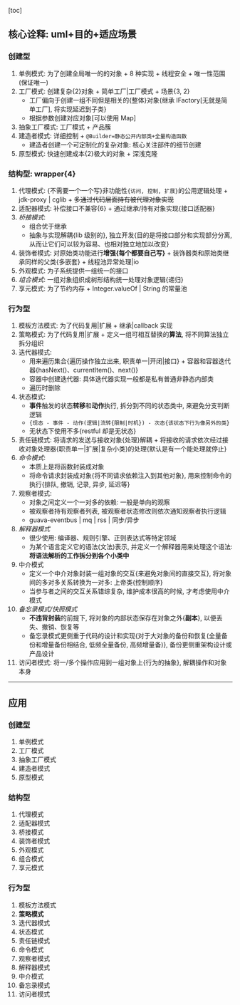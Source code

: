 [toc]

## 核心诠释: uml+目的+适应场景

### 创建型

1. 单例模式: 为了创建全局唯一的的对象 + 8 种实现 + 线程安全 + 唯一性范围(保证唯一)
2. 工厂模式: 创建复杂{2}对象 + 简单工厂|工厂模式 + 场景{3, 2}
   - 工厂偏向于创建一组不同但是相关的{整体}对象{继承 IFactory[无就是简单工厂], 将实现延迟到子类}
   - 根据参数创建对应对象[可以使用 Map]
3. 抽象工厂模式: 工厂模式 + 产品簇
4. 建造者模式: 详细控制 + `@Builder=静态公开内部类+全量构造函数`
   - 建造者创建一个可定制化的复杂对象: 核心关注部件的细节创建
5. 原型模式: 快速创建成本{2}极大的对象 + 深浅克隆

### 结构型: wrapper{4}

1. 代理模式: {不需要一个一个写}非功能性`{访问, 控制, 扩展}`的公用逻辑处理 + jdk-proxy | cglib + ~~多通过代码层面持有被代理对象实现~~
2. 适配器模式: 补偿接口不兼容{6} + 通过继承/持有对象实现{接口适配器}
3. _桥接模式_:
   - 组合优于继承
   - 抽象与实现解耦{lib 级别的}, 独立开发{目的是将接口部分和实现部分分离, 从而让它们可以较为容易、也相对独立地加以改变}
4. 装饰者模式: 对原始类功能进行**增强{每个都要自己写}** + 装饰器类和原始类继承同样的父类{多嵌套} + 线程池异常处理|io
5. 外观模式: 为子系统提供一组统一的接口
6. _组合模式_: 一组对象组织成树形结构统一处理对象逻辑{递归}
7. 享元模式: 为了节约内存 + Integer.valueOf | String 的常量池

### 行为型

1. 模板方法模式: 为了代码复用|扩展 + 继承|callback 实现
2. 策略模式: 为了代码复用|扩展 + 定义一组可相互替换的**算法**, 将不同算法独立拆分组织
3. 迭代器模式:
   - 用来遍历集合{遍历操作独立出来, 职责单一|开闭|接口} + 容器和容器迭代器{hasNext()、currentItem()、next()}
   - 容器中创建迭代器: 具体迭代器实现一般都是私有普通非静态内部类
   - 遍历时删除
4. 状态模式:
   - **事件**触发的状态**转移**和**动作**执行, 拆分到不同的状态类中, 来避免分支判断逻辑
   - `{现态 - 事件 - 动作(逻辑|流转{限制|时机}) - 次态{该状态下行为像另外的类}`
   - 无状态下使用不多{restful 却是无状态}
5. 责任链模式: 将请求的发送与接收对象{处理}解耦 + 将接收的请求依次经过接收对象处理器{职责单一|扩展|复杂小类}的处理{默认是有一个能处理就停止}
6. _命令模式_:
   - 本质上是将函数封装成对象
   - 将命令请求封装成对象{将不同请求依赖注入到其他对象}, 用来控制命令的执行{排队, 撤销, 记录, 异步, 延迟等}
7. 观察者模式:
   - 对象之间定义一个一对多的依赖: 一般是单向的观察
   - 被观察者持有观察者列表, 被观察者状态修改则依次通知观察者执行逻辑
   - guava-eventbus | mq | rss | 同步/异步
8. _解释器模式_
   - 很少使用: 编译器、规则引擎、正则表达式等特定领域
   - 为某个语言定义它的语法(文法)表示, 并定义一个解释器用来处理这个语法: **将语法解析的工作拆分到各个小类中**
9. 中介模式
   - 定义一个中介对象封装一组对象的交互{来避免对象间的直接交互}, 将对象间的多对多关系转换为一对多: 上帝类{控制顺序}
   - 当参与者之间的交互关系错综复杂, 维护成本很高的时候, 才考虑使用中介模式
10. _备忘录模式/快照模式_
    - **不违背封装**的前提下, 将对象的内部状态保存在对象之外{**副本**}, 以便丢失、撤销、恢复等
    - 备忘录模式更侧重于代码的设计和实现{对于大对象的备份和恢复(全量备份和增量备份相结合, 低频全量备份, 高频增量备)}, 备份更侧重架构设计或产品设计
11. 访问者模式: 将一/多个操作应用到一组对象上{行为的抽象}, 解耦操作和对象本身

---

## 应用

### 创建型

1. 单例模式
2. 工厂模式
3. 抽象工厂模式
4. 建造者模式
5. 原型模式

### 结构型

1. 代理模式
2. 适配器模式
3. 桥接模式
4. 装饰者模式
5. 外观模式
6. 组合模式
7. 享元模式

### 行为型

1. 模板方法模式
2. **策略模式**
3. 迭代器模式
4. 状态模式
5. 责任链模式
6. 命令模式
7. 观察者模式
8. 解释器模式
9. 中介模式
10. 备忘录模式
11. 访问者模式
